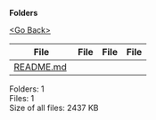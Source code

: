 **Folders**

[&lt;Go Back&gt;](../right.html)

  

<table><thead><tr class="header"><th><strong>File</strong></th><th><strong>File</strong></th><th><strong>File</strong></th><th><strong>File</strong></th></tr></thead><tbody><tr class="odd"><td><a href="README.md">README.md</a> </td><td></td><td></td><td></td></tr></tbody></table>

Folders: 1  
Files: 1  
Size of all files: 2437 KB
